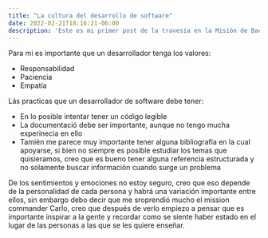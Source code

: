 ```yaml
---
title: "La cultura del desarrollo de software"
date: 2022-02-21T18:16:21-06:00
description: 'Este es mi primer post de la travesía en la Misión de Backend con Node JS de Launch X.'
---
```


Para mi es importante que un desarrollador tenga los valores:
- Responsabilidad
- Paciencia
- Empatía

Lás practicas que un desarrollador de software debe tener:
- En lo posible intentar tener un código legible
- La documentació debe ser importante, aunque no tengo mucha experinecia en ello
- Tamién me parece muy importante tener alguna bibliografía en la cual apoyarse, si bien no siempre es posible estudiar los temas que quisieramos, creo que es bueno tener alguna referencia estructurada y no solamente buscar información cuando surge un problema

De los sentimientos y emociones no estoy seguro, creo que eso depende de la personalidad de cada persona y habrá una variación importante entre ellos, sin embargo debo decir que me sroprendió mucho el mission commander Carlo, creo que después de verlo empiezo a pensar que es importante inspirar a la gente y recordar como se siente haber estado en el lugar de las personas a las que se les quiere enseñar.
